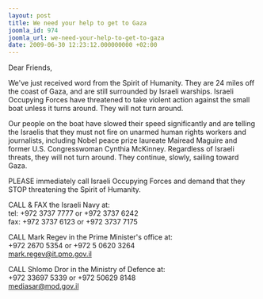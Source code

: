 ```yaml
---
layout: post
title: We need your help to get to Gaza
joomla_id: 974
joomla_url: we-need-your-help-to-get-to-gaza
date: 2009-06-30 12:23:12.000000000 +02:00
---
```

Dear Friends,
<p>We've just received word from the Spirit of Humanity. They are 24 miles off the coast of Gaza, and are still surrounded by Israeli warships. Israeli Occupying Forces have threatened to take violent action against the small boat unless it turns around. They will not turn around.</p>
<p>Our people on the boat have slowed their speed significantly and are telling the Israelis that they must not fire on unarmed human rights workers and journalists, including Nobel peace prize laureate Mairead Maguire and former U.S. Congresswoman Cynthia McKinney. Regardless of Israeli threats, they will not turn around. They continue, slowly, sailing toward Gaza.</p>
<p>PLEASE immediately call Israeli Occupying Forces and demand that they STOP threatening the Spirit of Humanity.</p>
<p>CALL & FAX the Israeli Navy at:<br />tel: +972 3737 7777 or +972 3737 6242<br />fax: +972 3737 6123 or +972 3737 7175</p>
<p>CALL Mark Regev in the Prime Minister's office at:<br />+972 2670 5354 or +972 5 0620 3264<br /><a href="mailto:mark.regev@it.pmo.gov.il">mark.regev@it.pmo.gov.il</a></p>
<p>CALL Shlomo Dror in the Ministry of Defence at:<br />+972 33697 5339 or +972 50629 8148<br /><a href="mailto:mediasar@mod.gov.il">mediasar@mod.gov.il</a></p>
